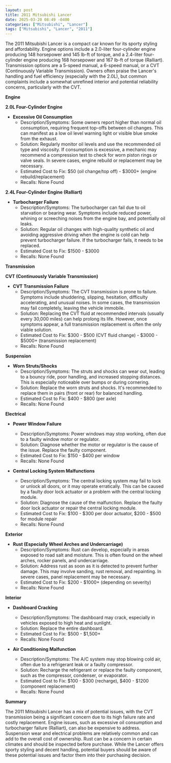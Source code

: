 ```yaml
---
layout: post
title: 2011 Mitsubishi Lancer
date: 2025-03-20 08:49 -0400
categories: ["Mitsubishi", "Lancer"]
tags: ["Mitsubishi", "Lancer", "2011"]
---
```

The 2011 Mitsubishi Lancer is a compact car known for its sporty styling and affordability. Engine options include a 2.0-liter four-cylinder engine producing 148 horsepower and 145 lb-ft of torque, and a 2.4-liter four-cylinder engine producing 168 horsepower and 167 lb-ft of torque (Ralliart). Transmission options are a 5-speed manual, a 6-speed manual, or a CVT (Continuously Variable Transmission). Owners often praise the Lancer's handling and fuel efficiency (especially with the 2.0L), but common complaints include a somewhat unrefined interior and potential reliability concerns, particularly with the CVT.

**Engine**

**2.0L Four-Cylinder Engine**

*   **Excessive Oil Consumption**
    *   Description/Symptoms: Some owners report higher than normal oil consumption, requiring frequent top-offs between oil changes. This can manifest as a low oil level warning light or visible blue smoke from the exhaust.
    *   Solution: Regularly monitor oil levels and use the recommended oil type and viscosity. If consumption is excessive, a mechanic may recommend a compression test to check for worn piston rings or valve seals. In severe cases, engine rebuild or replacement may be necessary.
    *   Estimated Cost to Fix: $50 (oil change/top off) - $3000+ (engine rebuild/replacement)
    *   Recalls: None Found

**2.4L Four-Cylinder Engine (Ralliart)**

*   **Turbocharger Failure**
    *   Description/Symptoms: The turbocharger can fail due to oil starvation or bearing wear. Symptoms include reduced power, whining or screeching noises from the engine bay, and potentially oil leaks.
    *   Solution: Regular oil changes with high-quality synthetic oil and avoiding aggressive driving when the engine is cold can help prevent turbocharger failure. If the turbocharger fails, it needs to be replaced.
    *   Estimated Cost to Fix: $1500 - $3000
    *   Recalls: None Found

**Transmission**

**CVT (Continuously Variable Transmission)**

*   **CVT Transmission Failure**
    *   Description/Symptoms: The CVT transmission is prone to failure. Symptoms include shuddering, slipping, hesitation, difficulty accelerating, and unusual noises. In some cases, the transmission may fail completely, leaving the vehicle immobile.
    *   Solution: Replacing the CVT fluid at recommended intervals (usually every 30,000 miles) can help prolong its life. However, once symptoms appear, a full transmission replacement is often the only viable solution.
    *   Estimated Cost to Fix: $300 - $500 (CVT fluid change) - $3000 - $5000+ (transmission replacement)
    *   Recalls: None Found

**Suspension**

*   **Worn Struts/Shocks**
    *   Description/Symptoms: The struts and shocks can wear out, leading to a bouncy ride, poor handling, and increased stopping distances. This is especially noticeable over bumps or during cornering.
    *   Solution: Replace the worn struts and shocks. It's recommended to replace them in pairs (front or rear) for balanced handling.
    *   Estimated Cost to Fix: $400 - $800 (per axle)
    *   Recalls: None Found

**Electrical**

*   **Power Window Failure**
    *   Description/Symptoms: Power windows may stop working, often due to a faulty window motor or regulator.
    *   Solution: Diagnose whether the motor or regulator is the cause of the issue. Replace the faulty component.
    *   Estimated Cost to Fix: $150 - $400 per window
    *   Recalls: None Found

*   **Central Locking System Malfunctions**
    *   Description/Symptoms: The central locking system may fail to lock or unlock all doors, or it may operate erratically. This can be caused by a faulty door lock actuator or a problem with the central locking module.
    *   Solution: Diagnose the cause of the malfunction. Replace the faulty door lock actuator or repair the central locking module.
    *   Estimated Cost to Fix: $100 - $300 per door actuator, $200 - $500 for module repair
    *   Recalls: None Found

**Exterior**

*   **Rust (Especially Wheel Arches and Undercarriage)**
    *   Description/Symptoms: Rust can develop, especially in areas exposed to road salt and moisture. This is often found on the wheel arches, rocker panels, and undercarriage.
    *   Solution: Address rust as soon as it is detected to prevent further damage. This may involve sanding, rust removal, and repainting. In severe cases, panel replacement may be necessary.
    *   Estimated Cost to Fix: $200 - $1000+ (depending on severity)
    *   Recalls: None Found

**Interior**

*   **Dashboard Cracking**
    * Description/Symptoms: The dashboard may crack, especially in vehicles exposed to high heat and sunlight.
    * Solution: Replace the entire dashboard.
    * Estimated Cost to Fix: $500 - $1,500+
    * Recalls: None Found

*   **Air Conditioning Malfunction**
    *   Description/Symptoms: The A/C system may stop blowing cold air, often due to a refrigerant leak or a faulty compressor.
    *   Solution: Recharge the refrigerant or replace the faulty component, such as the compressor, condenser, or evaporator.
    *   Estimated Cost to Fix: $100 - $300 (recharge), $400 - $1200 (component replacement)
    *   Recalls: None Found

**Summary**

The 2011 Mitsubishi Lancer has a mix of potential issues, with the CVT transmission being a significant concern due to its high failure rate and costly replacement. Engine issues, such as excessive oil consumption and turbocharger failure (Ralliart), can also be expensive to address. Suspension wear and electrical problems are relatively common and can add to the overall cost of ownership. Rust can be a concern in certain climates and should be inspected before purchase. While the Lancer offers sporty styling and decent handling, potential buyers should be aware of these potential issues and factor them into their purchasing decision.

